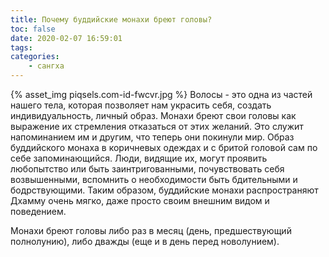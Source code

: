 ```yaml
---
title: Почему буддийские монахи бреют головы?
toc: false
date: 2020-02-07 16:59:01
tags:
categories:
    - сангха
---
```

{% asset_img piqsels.com-id-fwcvr.jpg %} 
Волосы - это одна из частей нашего тела, которая позволяет нам украсить себя, создать индивидуальность, личный образ. Монахи бреют свои головы как выражение их стремления отказаться от этих желаний. Это служит напоминанием им и другим, что теперь они покинули мир. Образ буддийского монаха в коричневых одеждах и с бритой головой сам по себе запоминающийся. Люди, видящие их, могут проявить любопытство или быть заинтригованными, почувствовать себя возвышенными, вспомнить о необходимости быть бдительными и бодрствующими. Таким образом, буддийские монахи распространяют Дхамму очень мягко, даже просто своим внешним видом и поведением.

Монахи бреют головы либо раз в месяц (день, предшествующий полнолунию), либо дважды (еще и в день перед новолунием).
